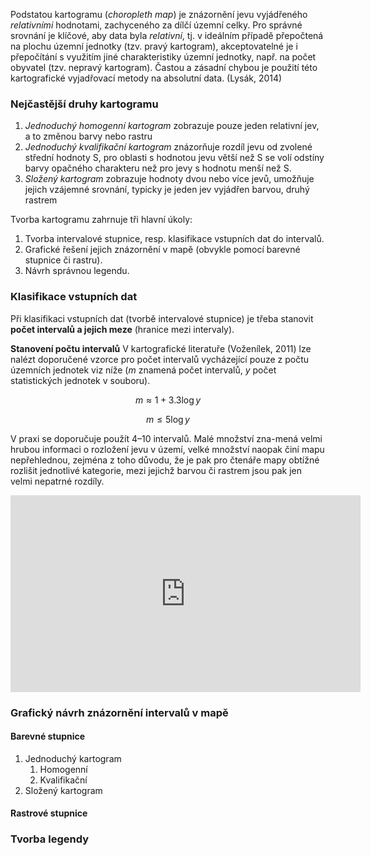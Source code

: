 <script id="MathJax-script" async src="https://cdn.jsdelivr.net/npm/mathjax@3/es5/tex-mml-chtml.js"></script>

Podstatou kartogramu (*choropleth map*) je znázornění jevu vyjádřeného *relativními* hodnotami, zachyceného za dílčí územní celky. Pro správné srovnání je klíčové, aby data byla *relativní*, tj. v ideálním případě přepočtená na plochu územní jednotky (tzv. pravý kartogram), akceptovatelné je i přepočítání s využitím jiné charakteristiky územní jednotky, např. na počet obyvatel (tzv. nepravý kartogram). Častou a zásadní chybou je použití této kartografické vyjadřovací metody na absolutní data. (Lysák, 2014)

### Nejčastější druhy kartogramu
1.  *Jednoduchý homogenní kartogram* zobrazuje pouze jeden relativní jev, a to změnou barvy nebo rastru
2.  *Jednoduchý kvalifikační kartogram* znázorňuje rozdíl jevu od zvolené střední hodnoty S, pro oblasti s hodnotou jevu větší než S se volí odstíny barvy opačného charakteru než pro jevy s hodnotu menší než S.
3.  *Složený kartogram* zobrazuje hodnoty dvou nebo více jevů, umožňuje jejich vzájemné srovnání, typicky je jeden jev vyjádřen barvou, druhý rastrem

Tvorba kartogramu zahrnuje tři hlavní úkoly:

1.  Tvorba intervalové stupnice, resp. klasifikace vstupních dat do intervalů.
2.  Grafické řešení jejich znázornění v mapě (obvykle pomocí barevné stupnice či rastru).
3.  Návrh správnou legendu.

### Klasifikace vstupních dat
Při klasifikaci vstupních dat (tvorbě intervalové stupnice) je třeba stanovit **počet intervalů a jejich meze** (hranice mezi intervaly).

**Stanovení počtu intervalů**
V kartografické literatuře (Voženílek, 2011) lze nalézt doporučené vzorce pro počet intervalů vycházející pouze z počtu územních jednotek viz níže (*m* znamená počet intervalů, *y* počet statistických jednotek v souboru).

$$
m \approx 1 + 3.3 \log y
$$

$$
m \leq 5 \log y
$$


V praxi se doporučuje použít 4–10 intervalů. Malé množství zna-mená velmi hrubou informaci o rozložení jevu v území, velké množství naopak činí mapu nepřehlednou, zejména z toho důvodu, že je pak pro čtenáře mapy obtížné rozlišit jednotlivé kategorie, mezi jejichž barvou či rastrem jsou pak jen velmi nepatrné rozdíly.

<iframe width="560" height="315" src="https://www.youtube.com/embed/R1Tfla2DieQ?si=tpDmtmJjLlymgdaa" title="YouTube video player" frameborder="0" allow="accelerometer; autoplay; clipboard-write; encrypted-media; gyroscope; picture-in-picture; web-share" referrerpolicy="strict-origin-when-cross-origin" allowfullscreen></iframe>

### Grafický návrh znázornění intervalů v mapě
#### Barevné stupnice
1.  Jednoduchý kartogram
    1.  Homogenní
    2.  Kvalifikační
3.  Složený kartogram
#### Rastrové stupnice

### Tvorba legendy
